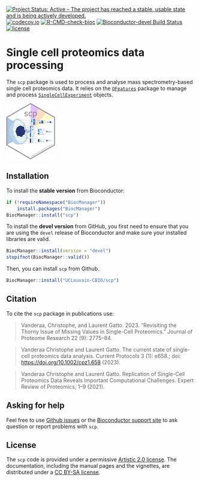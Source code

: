 [![Project Status: Active – The project has reached a stable, usable state and is being actively developed.](https://www.repostatus.org/badges/latest/active.svg)](https://www.repostatus.org/#active)
[![codecov.io](https://codecov.io/github/UCLouvain-CBIO/scp/coverage.svg?branch=master)](https://codecov.io/github/UCLouvain-CBIO/scp?branch=master)
[![R-CMD-check-bioc](https://github.com/UCLouvain-CBIO/scp/workflows/R-CMD-check-bioc/badge.svg)](https://github.com/UCLouvain-CBIO/scp/actions?query=workflow%3AR-CMD-check-bioc)
[![Bioconductor-devel Build Status](https://bioconductor.org/shields/build/devel/bioc/scp.svg)](http://bioconductor.org/checkResults/devel/bioc-LATEST/scp/)
[![license](https://img.shields.io/badge/license-Artistic--2.0-brightgreen.svg)](https://opensource.org/licenses/Artistic-2.0)


# Single cell proteomics data processing

The `scp` package is used to process and analyse mass
spectrometry-based single cell proteomics data.  It relies on the
[`QFeatures`](https://rformassspectrometry.github.io/QFeatures/)
package to manage and process
[`SingleCellExperiment`](http://bioconductor.org/packages/release/bioc/html/SingleCellExperiment.html)
objects.

<img
src="https://raw.githubusercontent.com/UCLouvain-CBIO/scp/master/sticker/sticker.png"
height="150">

## Installation

To install the **stable version** from Bioconductor:

```r
if (!requireNamespace("BiocManager"))
    install.packages("BiocManager")
BiocManager::install("scp")
```

To install the **devel version** from GitHub, you first need to
ensure that you are using the `devel` release of Bioconductor and make
sure your installed libraries are valid.

```r
BiocManager::install(version = "devel")
stopifnot(BiocManager::valid())
```

Then, you can install `scp` from Github.

```r
BiocManager::install("UCLouvain-CBIO/scp")
```

## Citation

To cite the `scp` package in publications use:

> Vanderaa, Christophe, and Laurent Gatto. 2023. “Revisiting the
  Thorny Issue of Missing Values in Single-Cell Proteomics.” Journal
  of Proteome Research 22 (9): 2775–84.

> Vanderaa Christophe and Laurent Gatto. The current state of 
  single-cell proteomics data analysis. Current Protocols 3 (1): 
  e658.; doi: https://doi.org/10.1002/cpz1.658 (2023).

> Vanderaa Christophe and Laurent Gatto. Replication
  of Single-Cell Proteomics Data Reveals Important
  Computational Challenges. Expert Review of
  Proteomics, 1–9 (2021).

## Asking for help

Feel free to use [Github
issues](https://github.com/UCLouvain-CBIO/scp/issues) or the
[Bioconductor support site](https://support.bioconductor.org/) to ask
question or report problems with `scp`.

## License

The `scp` code is provided under a permissive
[Artistic 2.0 license](https://opensource.org/licenses/Artistic-2.0).
The documentation, including the manual pages and the vignettes, are
distributed under a
[CC BY-SA license](https://creativecommons.org/licenses/by-sa/2.0/).
